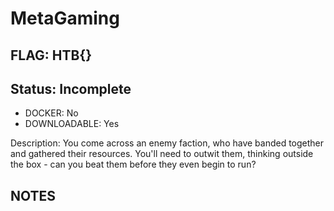 # MetaGaming

## FLAG: HTB{}

## Status: Incomplete

+ DOCKER: No
+ DOWNLOADABLE: Yes

Description: You come across an enemy faction, who have banded together and gathered their resources. You'll need to outwit them, thinking outside the box - can you beat them before they even begin to run?

## NOTES
